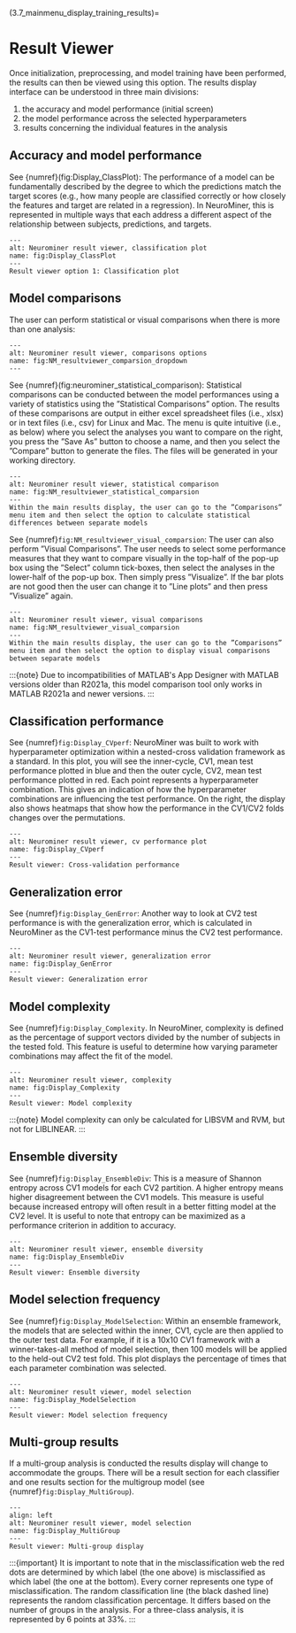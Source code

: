 (3.7_mainmenu_display_training_results)=
# Result Viewer

Once initialization, preprocessing, and model training have been performed, the results can then be viewed using this option. The results display interface can be understood in three main divisions:
1. the accuracy and model performance (initial screen)
2. the model performance across the selected hyperparameters
3. results concerning the individual features in the analysis

## Accuracy and model performance
See {numref}(fig:Display_ClassPlot): The performance of a model can be fundamentally described by the degree to which the predictions match the target scores (e.g., how many people are classified correctly or how closely the features and target are related in a regression). In NeuroMiner, this is represented in multiple ways that each address a different aspect of the relationship between subjects, predictions, and targets.

```{figure} Images/Display_ClassPlot.png
---
alt: Neurominer result viewer, classification plot
name: fig:Display_ClassPlot
---
Result viewer option 1: Classification plot
```

## Model comparisons
The user can perform statistical or visual comparisons when there is more than one analysis:

```{figure} Images/NM_resultviewer_comparison_dropdown.png
---
alt: Neurominer result viewer, comparisons options
name: fig:NM_resultviewer_comparsion_dropdown
---
```

See {numref}(fig:neurominer_statistical_comparison): Statistical comparisons can be conducted between the model performances using a variety of statistics using the ”Statistical Comparisons” option. The results of these comparisons are output in either excel spreadsheet files (i.e., xlsx) or in text files (i.e., csv) for Linux and Mac. The menu is quite intuitive (i.e., as below) where you select the analyses you want to compare on the right, you press the ”Save As” button to choose a name, and then you select the ”Compare” button to generate the files. The files will be generated in your working directory.

```{figure} Images/NM_resultviewer_statistical_comparison.png
---
alt: Neurominer result viewer, statistical comparison
name: fig:NM_resultviewer_statistical_comparsion
---
Within the main results display, the user can go to the ”Comparisons” menu item and then select the option to calculate statistical differences between separate models
```

See {numref}`fig:NM_resultviewer_visual_comparsion`: The user can also perform ”Visual Comparisons”. The user needs to select some performance measures that they want to compare visually in the top-half of the pop-up box using the ”Select” column tick-boxes, then select the analyses in the lower-half of the pop-up box. Then simply press ”Visualize”. If the bar plots are not good then the user can change it to ”Line plots” and then press ”Visualize” again.

```{figure} Images/NM_resultviewer_visual_comparison.png
---
alt: Neurominer result viewer, visual comparisons
name: fig:NM_resultviewer_visual_comparsion
---
Within the main results display, the user can go to the ”Comparisons” menu item and then select the option to display visual comparisons between separate models
```

:::{note}
Due to incompatibilities of MATLAB's App Designer with MATLAB versions older than R2021a, this model comparison tool only works in MATLAB R2021a and newer versions.
:::

## Classification performance
See {numref}`fig:Display_CVperf`: NeuroMiner was built to work with hyperparameter optimization within a nested-cross validation framework as a standard. In this plot, you will see the inner-cycle, CV1, mean test performance plotted in blue and then the outer cycle, CV2, mean test performance plotted in red. Each point represents a hyperparameter combination. This gives an indication of how the hyperparameter combinations are influencing the test performance. On the right, the display also shows heatmaps that show how the performance in the CV1/CV2 folds changes over the permutations.


```{figure} Images/Display_CVperf.png
---
alt: Neurominer result viewer, cv performance plot
name: fig:Display_CVperf
---
Result viewer: Cross-validation performance
```


## Generalization error
See {numref}`fig:Display_GenError`: Another way to look at CV2 test performance is with the generalization error, which is calculated in NeuroMiner as the CV1-test performance minus the CV2 test performance.

```{figure} Images/Display_GenError.png
---
alt: Neurominer result viewer, generalization error
name: fig:Display_GenError
---
Result viewer: Generalization error
```

## Model complexity
See {numref}`fig:Display_Complexity`. In NeuroMiner, complexity is defined as the percentage of support vectors divided by the number of subjects in the tested fold. This feature is useful to determine how varying parameter combinations may affect the fit of the model.

```{figure} Images/Display_Complexity.png
---
alt: Neurominer result viewer, complexity
name: fig:Display_Complexity
---
Result viewer: Model complexity
```

:::{note}
Model complexity can only be calculated for LIBSVM and RVM, but not for LIBLINEAR.
:::

## Ensemble diversity
See {numref}`fig:Display_EnsembleDiv`: This is a measure of Shannon entropy across CV1 models for each CV2 partition. A higher entropy means higher disagreement between the CV1 models. This measure is useful because increased entropy will often result in a better fitting model at the CV2 level. It is useful to note that entropy can be maximized as a performance criterion in addition to accuracy.


```{figure} Images/Display_EnsembleDiv.png
---
alt: Neurominer result viewer, ensemble diversity
name: fig:Display_EnsembleDiv
---
Result viewer: Ensemble diversity
```

## Model selection frequency
See {numref}`fig:Display_ModelSelection`: Within an ensemble framework, the models that are selected within the inner, CV1, cycle are then applied to the outer test data. For example, if it is a 10x10 CV1 framework with a winner-takes-all method of model selection, then 100 models will be applied to the held-out CV2 test fold. This plot displays the percentage of times that each parameter combination was selected.

```{figure} Images/Display_ModelSelection.png
---
alt: Neurominer result viewer, model selection
name: fig:Display_ModelSelection
---
Result viewer: Model selection frequency
```


## Multi-group results
If a multi-group analysis is conducted the results display will change to accommodate the groups. There will be a result section for each classifier and one results section for the multigroup model (see {numref}`fig:Display_MultiGroup`).

```{figure} Images/Display_MultiGroup.png
---
align: left
alt: Neurominer result viewer, model selection
name: fig:Display_MultiGroup
---
Result viewer: Multi-group display
```

:::{important}
It is important to note that in the misclassification web the red dots are determined by which label (the one above) is misclassified as which label (the one at the bottom). Every corner represents one type of misclassification. The random classification line (the black dashed line) represents the random classification percentage. It differs based on the number of groups in the analysis. For a three-class analysis, it is represented by 6 points at 33%.
:::
